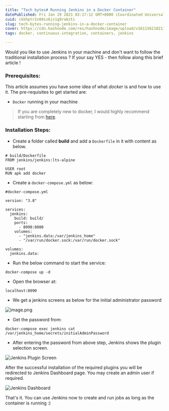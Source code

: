 ```yaml
---
title: "Tech bytes# Running Jenkins in a Docker Container"
datePublished: Fri Jan 29 2021 03:17:12 GMT+0000 (Coordinated Universal Time)
cuid: ckkhptr2v04sz6js1g9ra6zti
slug: tech-bytes-running-jenkins-in-a-docker-container
cover: https://cdn.hashnode.com/res/hashnode/image/upload/v1611562182114/pQSLmoaEf.jpeg
tags: docker, continuous-integration, containers, jenkins

---
```


Would you like to use Jenkins in your machine and don't want to follow the traditional installation process ? If your say YES - then follow along this brief article !

### Prerequisites:

This article assumes you have some idea of what *docker* is and how to use it. The pre-requisites to get started are:

- `Docker` running in your machine

> If you are completely new to docker, I would highly recommend starting from [here](https://www.docker.com/get-started).

### Installation Steps:

- Create a folder called **build** and add a `Dockerfile` in it with content as below.

```
# build/Dockerfile
FROM jenkins/jenkins:lts-alpine

USER root 
RUN apk add docker
``` 

- Create a `docker-compose.yml` as below:

```
#docker-compose.yml

version: "3.8"

services:
  jenkins:
    build: build/
    ports: 
      - 8090:8080
    volumes:
      - "jenkins.data:/var/jenkins_home"
      - "/var/run/docker.sock:/var/run/docker.sock"

volumes:
  jenkins.data:
```

 - Run the below command to start the service:

```
docker-compose up -d
```
- Open the browser at:

```
localhost:8090
```

- We get a jenkins screens as below for the initial administrator password 


![image.png](https://cdn.hashnode.com/res/hashnode/image/upload/v1611555641082/nJXPFP65x.png)

- Get the password from:

```
docker-compose exec jenkins cat /var/jenkins_home/secrets/initialAdminPassword
```

- After entering the password from above step, Jenkins shows the plugin selection screen.


![Jenkins Plugin Screen](https://cdn.hashnode.com/res/hashnode/image/upload/v1611555746384/_YNUE0SJN.png)

After the successful installation of the required plugins you will be redirected to Jenkins Dashboard page. You may create an admin user if required.


![Jenkins Dashboard](https://cdn.hashnode.com/res/hashnode/image/upload/v1611561981662/16REaAS6p.png)

That's it. You can use Jenkins now to create and run jobs as long as the container is running :) 

